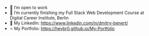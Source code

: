 - 👯 I’m open to work
- 🌱 I’m currently finishing my Full Stack Web Development Course at Digital Career Institute, Berlin
- 🔭 My LinkedIn: https://www.linkedin.com/in/dmitry-benert/
- :star: My Portfolio: https://heybr0.github.io/My-Portfolio


<!--
**heyBr0/heyBr0** is a ✨ _special_ ✨ repository because its `README.md` (this file) appears on your GitHub profile.

Here are some ideas to get you started:

- 🔭 I’m currently working on ...
- 🌱 I’m currently learning ...
- 👯 I’m looking to collaborate on ...
- 🤔 I’m looking for help with ...
- 💬 Ask me about ...
- 📫 How to reach me: ...
- 😄 Pronouns: ...
- ⚡ Fun fact: ...
-->
